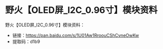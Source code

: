 # 野火【OLED屏_I2C_0.96寸】模块资料
野火【OLED屏_I2C_0.96寸】模块资料：
* 链接：https://pan.baidu.com/s/1U01Aw1RroouCShCvneOwKw 
* 提取码：d1b9 